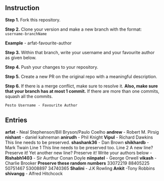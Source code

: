 ## Instruction

**Step 1.** Fork this repository.

**Step 2.** Clone your version and make a new branch with the format: `username-branchName`

**Example** - arfat-favourite-author

**Step 3.** Within that branch, write your username and your favourite author as given below.

**Step 4.** Push your changes to your repository.

**Step 5.** Create a new PR on the original repo with a meaningful description.

**Step 6.** If there is a merge conflict, make sure to resolve it. **Also, make sure that your branch has at most 1 commit.** If there are more than one commits, squash all the commits.

`Pesto Username - Favourite Author`

## Entries

**arfat** - Neal Stephenson/Bill Bryson/Paulo Coelho
**andrew** - Robert M. Pirsig
**nishant** - daniel kahneman
**anirudh** - Phil Knight
**Vipul** - Richard Dawkins
This line needs to be preserved.
**shashank36** - Dan Brown
**shikhardb** - Mark Twain
Line 1
This line needs to be preserved too.
Line 2
A new line? Preserve it!
Yet another new line? Preserve it!
Write your authors below -
**Rishabh1403** - Sir Aurthur Conan Doyle
**niinpatel** - George Orwell
**vikash** - Charlie Brooker
**Preserve these random numbers**
33072219
88405225
50751467
53008897
34740365
**Shalini** - J.K Rowling
**Ankit** -Tony Robbins
**shivangg** - Alfred Hitchcock